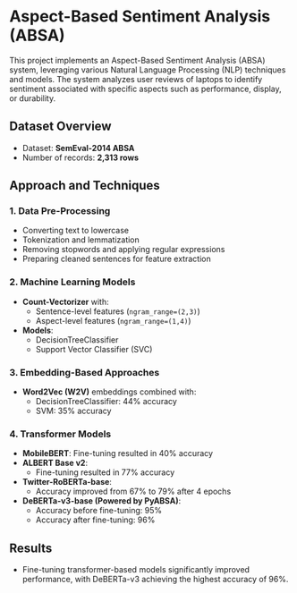 # **Aspect-Based Sentiment Analysis (ABSA)**

This project implements an Aspect-Based Sentiment Analysis (ABSA) system, leveraging various Natural Language Processing (NLP) techniques and models. The system analyzes user reviews of laptops to identify sentiment associated with specific aspects such as performance, display, or durability.

## **Dataset Overview**
- Dataset: **SemEval-2014 ABSA**
- Number of records: **2,313 rows**

## **Approach and Techniques**

### **1. Data Pre-Processing**
- Converting text to lowercase
- Tokenization and lemmatization
- Removing stopwords and applying regular expressions
- Preparing cleaned sentences for feature extraction

### **2. Machine Learning Models**
- **Count-Vectorizer** with:
  - Sentence-level features (`ngram_range=(2,3)`)
  - Aspect-level features (`ngram_range=(1,4)`)
- **Models**:
  - DecisionTreeClassifier
  - Support Vector Classifier (SVC)

### **3. Embedding-Based Approaches**
- **Word2Vec (W2V)** embeddings combined with:
  - DecisionTreeClassifier: 44% accuracy
  - SVM: 35% accuracy

### **4. Transformer Models**
- **MobileBERT**: Fine-tuning resulted in 40% accuracy
- **ALBERT Base v2**:
  - Fine-tuning resulted in 77% accuracy
- **Twitter-RoBERTa-base**:
  - Accuracy improved from 67% to 79% after 4 epochs
- **DeBERTa-v3-base (Powered by PyABSA)**:
  - Accuracy before fine-tuning: 95%
  - Accuracy after fine-tuning: 96%

## **Results**
- Fine-tuning transformer-based models significantly improved performance, with DeBERTa-v3 achieving the highest accuracy of 96%.
